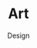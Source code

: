 ---
layout: service
title: "Art"
subtitle: "Design"
lang: fr
ref: Art Design
img: art.png
description: À l'aide d'outils et des technologies les plus récentes, tels que <a href="https://www.adobe.com/products/animate.html">Adobe Animate</a> et <a href="https://ephtracy.github.io">Magicavoxel</a>, nous concevons et commercialisons nos propres l'art numérique.
---